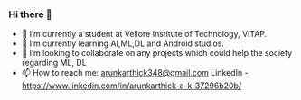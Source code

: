 ### Hi there 👋


- 🔭 I’m currently a student at Vellore Institute of Technology, VITAP.
- 🌱 I’m currently learning AI,ML,DL and Android studios.
- 👯 I’m looking to collaborate on any projects which could help the society regarding ML, DL
- 📫 How to reach me: arunkarthick348@gmail.com
LinkedIn - https://www.linkedin.com/in/arunkarthick-a-k-37296b20b/
